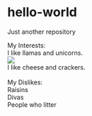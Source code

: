 # hello-world
Just another repository

My Interests:<br />
I like llamas and unicorns.<br />
<img src="http://media.vogue.com/r/h_480,w_480/2015/02/11/llamas-and-haircuts-tilda-swinton.jpg">
<br />
I like cheese and crackers.<br />
<br />
My Dislikes:<br />
Raisins<br />
Divas<br />
People who litter<br />
